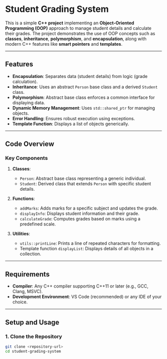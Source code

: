 # Student Grading System

This is a simple **C++ project** implementing an **Object-Oriented Programming (OOP)** approach to manage student details and calculate their grades. The project demonstrates the use of OOP concepts such as **classes**, **inheritance**, **polymorphism**, and **encapsulation**, along with modern C++ features like **smart pointers** and **templates**.

---

## Features

- **Encapsulation**: Separates data (student details) from logic (grade calculation).
- **Inheritance**: Uses an abstract `Person` base class and a derived `Student` class.
- **Polymorphism**: Abstract base class enforces a common interface for displaying data.
- **Dynamic Memory Management**: Uses `std::shared_ptr` for managing objects.
- **Error Handling**: Ensures robust execution using exceptions.
- **Template Function**: Displays a list of objects generically.

---

## Code Overview

### Key Components
1. **Classes**:
   - `Person`: Abstract base class representing a generic individual.
   - `Student`: Derived class that extends `Person` with specific student details.

2. **Functions**:
   - `addMarks`: Adds marks for a specific subject and updates the grade.
   - `displayInfo`: Displays student information and their grade.
   - `calculateGrade`: Computes grades based on marks using a predefined scale.

3. **Utilities**:
   - `utils::printLine`: Prints a line of repeated characters for formatting.
   - Template function `displayList`: Displays details of all objects in a collection.

---

## Requirements

- **Compiler**: Any C++ compiler supporting C++11 or later (e.g., GCC, Clang, MSVC).
- **Development Environment**: VS Code (recommended) or any IDE of your choice.

---

## Setup and Usage

### 1. Clone the Repository
```bash
git clone <repository-url>
cd student-grading-system
